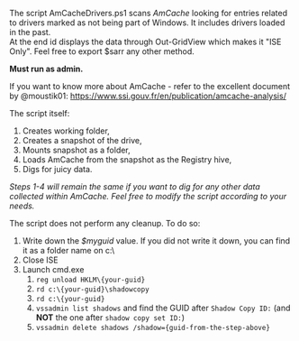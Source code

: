 The script AmCacheDrivers.ps1 scans *AmCache* looking for entries related to drivers marked as not being part of Windows. It includes drivers loaded in the past. <br>
At the end id displays the data through Out-GridView which makes it "ISE Only". Feel free to export $sarr any other method. <br>

**Must run as admin.**

If you want to know more about AmCache - refer to the excellent document by @moustik01: https://www.ssi.gouv.fr/en/publication/amcache-analysis/

The script itself:

1. Creates working folder,
1. Creates a snapshot of the drive,
1. Mounts snapshot as a folder,
1. Loads AmCache from the snapshot as the Registry hive,
1. Digs for juicy data.

*Steps 1-4 will remain the same if you want to dig for any other data collected within AmCache. Feel free to modify the script according to your needs.*


The script does not perform any cleanup. To do so:
1. Write down the *$myguid* value. If you did not write it down, you can find it as a folder name on c:\
1. Close ISE
1. Launch cmd.exe
    1. `reg unload HKLM\{your-guid}`
    1. `rd c:\{your-guid}\shadowcopy`
    1. `rd c:\{your-guid}`
    1. `vssadmin list shadows` and find the GUID after `Shadow Copy ID:` (and **NOT** the one after `shadow copy set ID:`)
    1. `vssadmin delete shadows /shadow={guid-from-the-step-above}`
